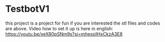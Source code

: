 # TestbotV1
this project is a project for fun if you are interested the stl files and codes  are above. Video how to set it up is here in english: https://youtu.be/xeX80pSNm9s?si=mhessiIHxCkzA3E8
